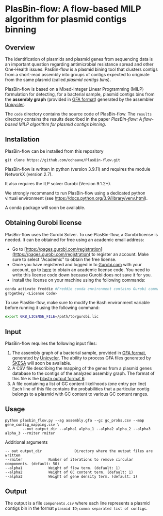 # PlasBin-flow: A flow-based MILP algorithm for plasmid contigs binning

## Overview

The identification of plasmids and plasmid genes from sequencing data is an important question regarding antimicrobial resistance spread and other One-Health issues. PasBin-flow is a plasmid bining tool that clusters contigs from a short-read assembly into groups of contigs expected to originate from the same plasmid (called *plasmid contigs bins*). 

PlasBin-flow is based on a Mixed-Integer Linear Programming (MILP) formulation for detecting, for a bacterial sample, plasmid contigs bins from the  **assembly graph** (provided in <a href="http://gfa-spec.github.io/GFA-spec/">GFA format</a>) generated by the assembler <a href="https://github.com/rrwick/Unicycler">Unicycler</a>. 

The `code` directory contains the source code of PlasBin-flow. 
The `results` directory contains the results described in the paper *PlasBin-flow: A flow-based MILP algorithm for plasmid contigs binning*.

## Installation
PlasBin-flow can be installed from this repository 

~~~
git clone https://github.com/cchauve/PlasBin-flow.git
~~~

PlasBin-flow is written in python (version 3.9.11) and requires the module NetworkX (version 2.7).  

It also requires the ILP solver Gurobi (Version 9.1.2+).  
 
We strongly recommand to run PlasBin-flow using a dedicated python virtual environment (see https://docs.python.org/3.9/library/venv.html).  

A conda package will soon be available.

## Obtaining Gurobi license
PlasBin-flow uses the Gurobi Solver.
To use PlasBin-flow, a Gurobi license is needed.
It can be obtained for free using an academic email address:
- Go to [https://pages.gurobi.com/registration](https://pages.gurobi.com/registration) to register an account.
Make sure to select "Academic" to obtain the free license.
- Once you have registered and logged in to [Gurobi.com](https://www.gurobi.com/) with your account, go to [here](https://www.gurobi.com/downloads/end-user-license-agreement-academic/) to obtain an academic license code.
You need to write this license code down because Gurobi does not save it for you. 
- Install the license on your machine using the following commands:
```bash
conda activate freddie #Freddie conda environment contains Gurobi command line programs
grbgetkey <License Code>
```
To use PlasBin-flow, make sure to modify the Bash environment variable before running it using the following command:
```bash
export GRB_LICENSE_FILE=/path/to/gurobi.lic
```

## Input
PlasBin-flow requires the following input files:
1. The assembly graph of a bacterial sample, provided in <a href="http://gfa-spec.github.io/GFA-spec/">GFA format</a>, generated by <a href="https://github.com/rrwick/Unicycler">Unicycler</a>. The ability to process GFA files generated by <a href="https://github.com/ncbi/SKESA">SKESA</a> will soon be available.
2. A CSV file describing the mapping of the genes from a plasmid genes database to the contigs of the analyzed assembly graph. The format of this file is the <a href="https://www.ncbi.nlm.nih.gov/books/NBK279684/table/appendices.T.options_common_to_all_blast/">blastn output format 6</a>.
3. A file containing a list of GC content likelihoods (one entry per line)<br/>
Each line of this file contains the probabilities that a particular contig belongs to a plasmid with GC content to various GC content ranges.

## Usage
```
python plasbin_flow.py --ag assembly.gfa --gc gc_probs.csv --map gene_contig_mapping.csv \
		--out output_dir --alpha1 alpha_1 --alpha2 alpha_2 --alpha3 alpha_3 --rmiter rmiter
```
Additional arguments
```
-- out output_dir               Directory where the output files are written
--rmiter			Number of iterations to remove circular components. (default: 50)
--alpha1			Weight of flow term. (default: 1)                              
--alpha2			Weight of GC content term. (default: 1)
--alpha3			Weight of gene density term. (default: 1)
```

## Output

The output is a file `components.csv` where each line represents a plasmid contigs bin in the format `plasmid ID;comma separated list of contigs`.
